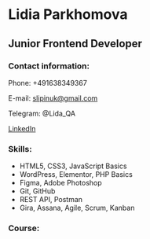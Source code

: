 # Lidia Parkhomova

## Junior Frontend Developer

### Contact information:
Phone: +491638349367

E-mail: slipinuk@gmail.com

Telegram: @Lida_QA

[LinkedIn](https://pages.github.com/](https://www.linkedin.com/in/lidia-parkhomova-829a031b6/)https://www.linkedin.com/in/lidia-parkhomova-829a031b6/)

### Skills:
+ HTML5, CSS3, JavaScript Basics
+ WordPress, Elementor, PHP Basics
+ Figma, Adobe Photoshop
+ Git, GitHub
+ REST API, Postman
+ Gira, Assana, Agile, Scrum, Kanban

### Course:



